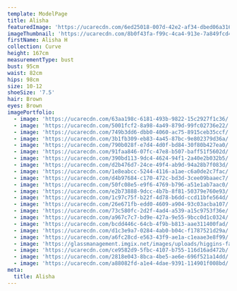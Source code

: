 ```yaml
---
template: ModelPage
title: Alisha
featuredImage: 'https://ucarecdn.com/6ed25018-007d-42e2-af34-dbed06a316bf/'
imageThumbnail: 'https://ucarecdn.com/8b0f43fa-f99c-4ca4-913e-7a849fcd4d7e/'
firstName: Alisha H
collection: Curve
height: 167cm
measurementType: bust
bust: 95cm
waist: 82cm
hips: 98cm
size: 10-12
shoeSize: '7.5'
hair: Brown
eyes: Brown
imagePortfolio:
  - image: 'https://ucarecdn.com/63aa198c-6181-493b-9822-15c2927f1c36/'
  - image: 'https://ucarecdn.com/5001fcf2-8a98-4a49-879d-99fc02736e22/'
  - image: 'https://ucarecdn.com/749b3dd6-dbb0-4060-ac75-8915ceb35ccf/'
  - image: 'https://ucarecdn.com/3b1fb309-eb83-4a45-87bc-9e802379d36a/'
  - image: 'https://ucarecdn.com/790b028f-e7d4-4d0f-bd84-30f80b427ea0/'
  - image: 'https://ucarecdn.com/91faa846-07fc-47e8-b507-baff51f5602d/'
  - image: 'https://ucarecdn.com/390bd113-9dc4-4624-94f1-2a40e2b032b5/'
  - image: 'https://ucarecdn.com/d2b476d7-24ce-49f4-ab9d-94a28b7f083d/'
  - image: 'https://ucarecdn.com/1e8eabcc-5244-4116-a1ae-c6a0de2c7fac/'
  - image: 'https://ucarecdn.com/d4b97684-c170-472c-bd3d-3cee09baaec7/'
  - image: 'https://ucarecdn.com/50fc08e5-e9f6-4769-b796-a51e1ab7aac0/'
  - image: 'https://ucarecdn.com/e2b73888-9dcc-4b7b-8f81-50379e760e93/'
  - image: 'https://ucarecdn.com/1c97c75f-b22f-4d78-b6dd-ccd11bfe564d/'
  - image: 'https://ucarecdn.com/26e671fb-edd0-4609-a904-93c03acba107/'
  - image: 'https://ucarecdn.com/73c580fc-2d2f-4ad4-a539-a15c9753f36e/'
  - image: 'https://ucarecdn.com/a967c7c7-bd9e-427a-9e55-9bcc0d1c0324/'
  - image: 'https://ucarecdn.com/bcdd446c-64cb-4f9b-b813-aae311400fad/'
  - image: 'https://ucarecdn.com/d1c3e9a7-0284-4ab0-b04c-f1787521d29a/'
  - image: 'https://ucarecdn.com/a6fc28cd-e563-43f9-ae1a-c1eaae3e8f99/'
  - image: 'https://glassmanagement.imgix.net/images/uploads/higgins-family.jpg'
  - image: 'https://ucarecdn.com/ce9582d9-5fbc-4107-b755-116d16ad472b/'
  - image: 'https://ucarecdn.com/2818e043-8bca-4be5-ae6e-696f521a14dd/'
  - image: 'https://ucarecdn.com/a88082fd-a1e4-4dae-9391-114901f008bd/'
meta:
  title: Alisha
---
```


